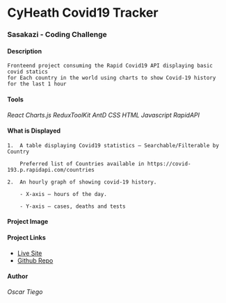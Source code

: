 # CyHeath Covid19 Tracker
### Sasakazi - Coding Challenge

#### **Description**
```
Fronteend project consuming the Rapid Covid19 API displaying basic covid statics
for Each country in the world using charts to show Covid-19 history for the last 1 hour
```

#### **Tools**
*React* *Charts.js* *ReduxToolKit* *AntD* *CSS* *HTML* *Javascript* *RapidAPI*

#### **What is Displayed**
```
1.  A table displaying Covid19 statistics – Searchable/Filterable by Country

    Preferred list of Countries available in https://covid-193.p.rapidapi.com/countries

2.  An hourly graph of showing covid-19 history.

    - X-axis – hours of the day.

    - Y-axis – cases, deaths and tests
```
#### **Project Image**
#### **Project Links**
- [Live Site](https://cyhealth-covid-tracker.netlify.app/)
- [Github Repo](https://github.com/Tish254/cytonn-covidapi-challenge)

#### **Author**
*Oscar Tiego*
